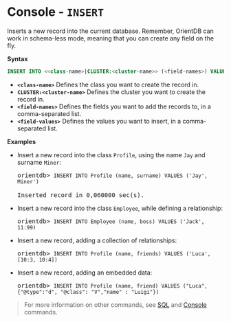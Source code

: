 # Console -  `INSERT`

Inserts a new record into the current database.  Remember, OrientDB can work in schema-less mode, meaning that you can create any field on the fly.

**Syntax**

```sql
INSERT INTO <<class-name>|CLUSTER:<cluster-name>> (<field-names>) VALUES ( <field-values> )
```

- **`<class-name>`** Defines the class you want to create the record in.
- **`CLUSTER:<cluster-name>`** Defines the cluster you want to create the record in.
- **`<field-names>`** Defines the fields you want to add the records to, in a comma-separated list.
- **`<field-values>`** Defines the values you want to insert, in a comma-separated list.


**Examples**

- Insert a new record into the class `Profile`, using the name `Jay` and surname `Miner`:

  <pre>
  orientdb> <code class="lang-sql userinput">INSERT INTO Profile (name, surname) VALUES ('Jay', Miner')</code>

  Inserted record in 0,060000 sec(s).
  </pre>

- Insert a new record into the class `Employee`, while defining a relationship:

  <pre>
  orientdb> <code class="lang-sql userinput">INSERT INTO Employee (name, boss) VALUES ('Jack', 11:99)</code>
  </pre>

- Insert a new record, adding a collection of relationships:

  <pre>
  orientdb> <code class='lang-sql userinput'>INSERT INTO Profile (name, friends) VALUES ('Luca', [10:3, 10:4])</code>
  </pre>
  
- Insert a new record, adding an embedded data:

  <pre>
  orientdb> <code class='lang-sql userinput'>INSERT INTO Profile (name, friend) VALUES ("Luca",{"@type":"d", "@class": "V","name" : "Luigi"})</code>
  </pre>
  
  

>For more information on other commands, see [SQL](SQL.md) and [Console](Console-Commands.md) commands.
